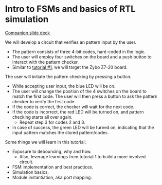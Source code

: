 # Intro to FSMs and basics of RTL simulation

[Companion slide deck](https://docs.google.com/presentation/d/1BR3s1PMvBg1lSsxFMwqayO-h7mzPWLEm22N1g04FZgM/edit?usp=sharing)

We will develop a circuit that verifies an pattern input by the user.
- The pattern consists of three 4-bit codes, hard-coded in the logic.
- The user will employ four switches on the board and a push button to interact with the pattern checker.
- Similar to [tutorial #1](https://github.com/sramxtr/fpgas_from_scratch/tree/main/tutorials/tutorial_1_intro_and_blink_led), we will target the Zybo Z7-20 board.

The user will initiate the pattern checking by pressing a button.
- While accepting user input, the blue LED will be on.
- The user will change the position of the 4 switches on the board to match the first code. The user will then press a button to ask the pattern checker to verify the first code.
- If the code is correct, the checker will wait for the next code.
- If the code is incorrect, the red LED will be turned on, and pattern checking starts all over again.
    - Repeat step 3 for codes 2 and 3.
- In case of success, the green LED will be turned on, indicating that the input pattern matches the stored pattern/codes.

Some things we will learn in this tutorial:
- Exposure to debouncing, why and how.
    - Also, leverage learnings from tutorial 1 to build a more involved circuit.
- FSM implementation and best practices.
- Simulation basics.
- Module instantiation, aka port mapping.
